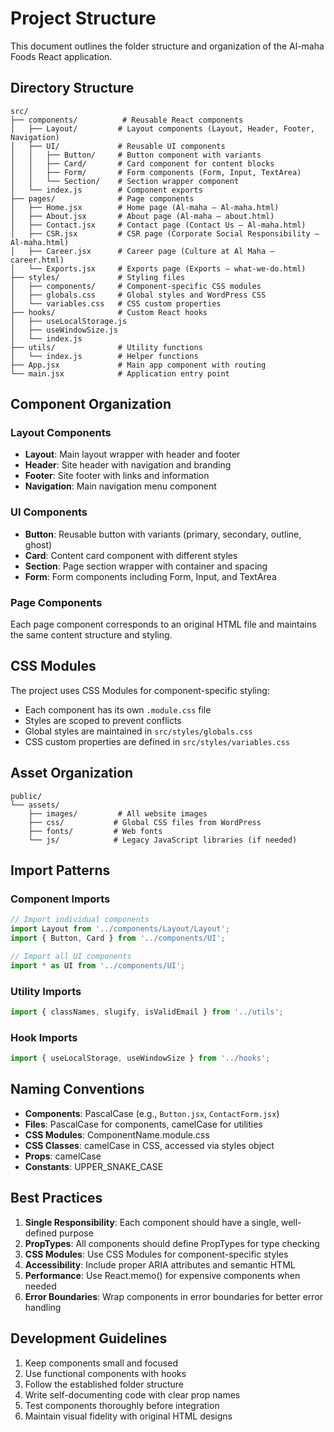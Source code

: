 # Project Structure

This document outlines the folder structure and organization of the Al-maha Foods React application.

## Directory Structure

```
src/
├── components/          # Reusable React components
│   ├── Layout/         # Layout components (Layout, Header, Footer, Navigation)
│   ├── UI/             # Reusable UI components
│   │   ├── Button/     # Button component with variants
│   │   ├── Card/       # Card component for content blocks
│   │   ├── Form/       # Form components (Form, Input, TextArea)
│   │   └── Section/    # Section wrapper component
│   └── index.js        # Component exports
├── pages/              # Page components
│   ├── Home.jsx        # Home page (Al-maha – Al-maha.html)
│   ├── About.jsx       # About page (Al-maha – about.html)
│   ├── Contact.jsx     # Contact page (Contact Us – Al-maha.html)
│   ├── CSR.jsx         # CSR page (Corporate Social Responsibility – Al-maha.html)
│   ├── Career.jsx      # Career page (Culture at Al Maha – career.html)
│   └── Exports.jsx     # Exports page (Exports – what-we-do.html)
├── styles/             # Styling files
│   ├── components/     # Component-specific CSS modules
│   ├── globals.css     # Global styles and WordPress CSS
│   └── variables.css   # CSS custom properties
├── hooks/              # Custom React hooks
│   ├── useLocalStorage.js
│   ├── useWindowSize.js
│   └── index.js
├── utils/              # Utility functions
│   └── index.js        # Helper functions
├── App.jsx             # Main app component with routing
└── main.jsx            # Application entry point
```

## Component Organization

### Layout Components
- **Layout**: Main layout wrapper with header and footer
- **Header**: Site header with navigation and branding
- **Footer**: Site footer with links and information
- **Navigation**: Main navigation menu component

### UI Components
- **Button**: Reusable button with variants (primary, secondary, outline, ghost)
- **Card**: Content card component with different styles
- **Section**: Page section wrapper with container and spacing
- **Form**: Form components including Form, Input, and TextArea

### Page Components
Each page component corresponds to an original HTML file and maintains the same content structure and styling.

## CSS Modules

The project uses CSS Modules for component-specific styling:
- Each component has its own `.module.css` file
- Styles are scoped to prevent conflicts
- Global styles are maintained in `src/styles/globals.css`
- CSS custom properties are defined in `src/styles/variables.css`

## Asset Organization

```
public/
└── assets/
    ├── images/         # All website images
    ├── css/           # Global CSS files from WordPress
    ├── fonts/         # Web fonts
    └── js/            # Legacy JavaScript libraries (if needed)
```

## Import Patterns

### Component Imports
```javascript
// Import individual components
import Layout from '../components/Layout/Layout';
import { Button, Card } from '../components/UI';

// Import all UI components
import * as UI from '../components/UI';
```

### Utility Imports
```javascript
import { classNames, slugify, isValidEmail } from '../utils';
```

### Hook Imports
```javascript
import { useLocalStorage, useWindowSize } from '../hooks';
```

## Naming Conventions

- **Components**: PascalCase (e.g., `Button.jsx`, `ContactForm.jsx`)
- **Files**: PascalCase for components, camelCase for utilities
- **CSS Modules**: ComponentName.module.css
- **CSS Classes**: camelCase in CSS, accessed via styles object
- **Props**: camelCase
- **Constants**: UPPER_SNAKE_CASE

## Best Practices

1. **Single Responsibility**: Each component should have a single, well-defined purpose
2. **PropTypes**: All components should define PropTypes for type checking
3. **CSS Modules**: Use CSS Modules for component-specific styles
4. **Accessibility**: Include proper ARIA attributes and semantic HTML
5. **Performance**: Use React.memo() for expensive components when needed
6. **Error Boundaries**: Wrap components in error boundaries for better error handling

## Development Guidelines

1. Keep components small and focused
2. Use functional components with hooks
3. Follow the established folder structure
4. Write self-documenting code with clear prop names
5. Test components thoroughly before integration
6. Maintain visual fidelity with original HTML designs